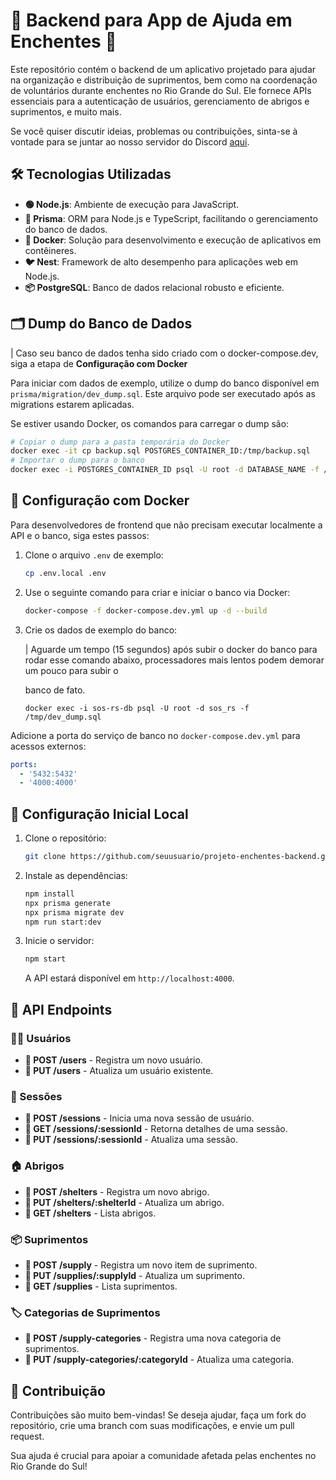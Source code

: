 # 🌊 Backend para App de Ajuda em Enchentes 🌊

Este repositório contém o backend de um aplicativo projetado para ajudar na organização e distribuição de suprimentos,
bem como na coordenação de voluntários durante enchentes no Rio Grande do Sul. Ele fornece APIs essenciais para a
autenticação de usuários, gerenciamento de abrigos e suprimentos, e muito mais.

Se você quiser discutir ideias, problemas ou contribuições, sinta-se à vontade para se juntar ao nosso servidor do
Discord [aqui](https://discord.gg/vjZS6BQXvM).

## 🛠 Tecnologias Utilizadas

- **🟢 Node.js**: Ambiente de execução para JavaScript.
- **🔗 Prisma**: ORM para Node.js e TypeScript, facilitando o gerenciamento do banco de dados.
- **🐳 Docker**: Solução para desenvolvimento e execução de aplicativos em contêineres.
- **🐦 Nest**: Framework de alto desempenho para aplicações web em Node.js.
- **📦 PostgreSQL**: Banco de dados relacional robusto e eficiente.

## 🗂 Dump do Banco de Dados

| Caso seu banco de dados tenha sido criado com o docker-compose.dev, siga a etapa de **Configuração com Docker**

Para iniciar com dados de exemplo, utilize o dump do banco disponível em `prisma/migration/dev_dump.sql`. Este arquivo
pode ser executado após as migrations estarem aplicadas.

Se estiver usando Docker, os comandos para carregar o dump são:

```bash
# Copiar o dump para a pasta temporária do Docker
docker exec -it cp backup.sql POSTGRES_CONTAINER_ID:/tmp/backup.sql
# Importar o dump para o banco
docker exec -i POSTGRES_CONTAINER_ID psql -U root -d DATABASE_NAME -f /tmp/backup.sql
```

## 🐳 Configuração com Docker

Para desenvolvedores de frontend que não precisam executar localmente a API e o banco, siga estes passos:

1. Clone o arquivo `.env` de exemplo:
   ```bash
   cp .env.local .env
   ```

2. Use o seguinte comando para criar e iniciar o banco via Docker:
    ```bash
    docker-compose -f docker-compose.dev.yml up -d --build
    ```
3. Crie os dados de exemplo do banco: 
   
   | Aguarde um tempo (15 segundos) após subir o docker do banco para rodar esse comando abaixo, processadores mais lentos podem demorar um pouco para subir o 
   
   banco de fato.
    ```base
    docker exec -i sos-rs-db psql -U root -d sos_rs -f /tmp/dev_dump.sql 
    ```

Adicione a porta do serviço de banco no `docker-compose.dev.yml` para acessos externos:

```yaml
ports:
  - '5432:5432'
  - '4000:4000'
```

## 🚀 Configuração Inicial Local

1. Clone o repositório:
   ```bash
   git clone https://github.com/seuusuario/projeto-enchentes-backend.git
   ```
2. Instale as dependências:
   ```bash
   npm install 
   npx prisma generate 
   npx prisma migrate dev 
   npm run start:dev
   ```
3. Inicie o servidor:
   ```bash
   npm start
   ```
   A API estará disponível em `http://localhost:4000`.

## 📡 API Endpoints

### 🧑‍💻 Usuários

- **📝 POST /users** - Registra um novo usuário.
- **🔧 PUT /users** - Atualiza um usuário existente.

### 🚪 Sessões

- **📝 POST /sessions** - Inicia uma nova sessão de usuário.
- **👀 GET /sessions/:sessionId** - Retorna detalhes de uma sessão.
- **🔧 PUT /sessions/:sessionId** - Atualiza uma sessão.

### 🏠 Abrigos

- **📝 POST /shelters** - Registra um novo abrigo.
- **🔧 PUT /shelters/:shelterId** - Atualiza um abrigo.
- **👀 GET /shelters** - Lista abrigos.

### 📦 Suprimentos

- **📝 POST /supply** - Registra um novo item de suprimento.
- **🔧 PUT /supplies/:supplyId** - Atualiza um suprimento.
- **👀 GET /supplies** - Lista suprimentos.

### 🏷️ Categorias de Suprimentos

- **📝 POST /supply-categories** - Registra uma nova categoria de suprimentos.
- **🔧 PUT /supply-categories/:categoryId** - Atualiza uma categoria.

## 🤝 Contribuição

Contribuições são muito bem-vindas! Se deseja ajudar, faça um fork do repositório, crie uma branch com suas
modificações, e envie um pull request.

Sua ajuda é crucial para apoiar a comunidade afetada pelas enchentes no Rio Grande do Sul!
